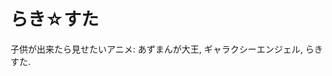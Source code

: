 # らき☆すた

<div class="youtube" src-id="BuRCYQRsTx8"></div>

子供が出来たら見せたいアニメ:
あずまんが大王, ギャラクシーエンジェル, らきすた.
